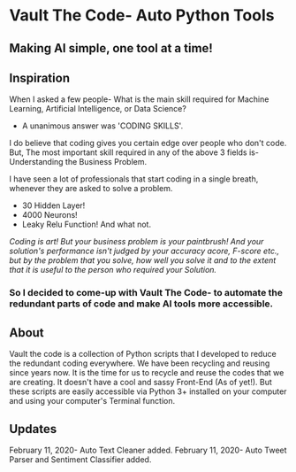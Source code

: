 # Vault The Code- Auto Python Tools
## Making AI simple, one tool at a time!

## Inspiration

When I asked a few people- What is the main skill required for Machine Learning, Artificial Intelligence, or Data Science?
- A unanimous answer was 'CODING SKILLS'.

I do believe that coding gives you certain edge over people who don't code.
But, The most important skill required in any of the above 3 fields is- Understanding the Business Problem. 

I have seen a lot of professionals that start coding in a single breath, whenever they are asked to solve a problem.
- 30 Hidden Layer!
- 4000 Neurons!
- Leaky Relu Function!
And what not. 

*Coding is art! But your business problem is your paintbrush! And your solution's performance isn't judged by your accuracy acore, F-score etc., but by the problem that you solve, how well you solve it and to the extent that it is useful to the person who required your Solution.*

### So I decided to come-up with Vault The Code- to automate the redundant parts of code and make AI tools more accessible. 

## About

Vault the code is a collection of Python scripts that I developed to reduce the redundant coding everywhere.
We have been recycling and reusing since years now. It is the time for us to recycle and reuse the codes that we are creating.
It doesn't have a cool and sassy Front-End (As of yet!). But these scripts are easily accessible via Python 3+ installed on your computer and using your computer's Terminal function.

## Updates
February 11, 2020- Auto Text Cleaner added.
February 11, 2020- Auto Tweet Parser and Sentiment Classifier added.
